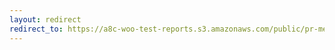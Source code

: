 ```yaml
---
layout: redirect
redirect_to: https://a8c-woo-test-reports.s3.amazonaws.com/public/pr-merge/38760/e2e/index.html
---
```

